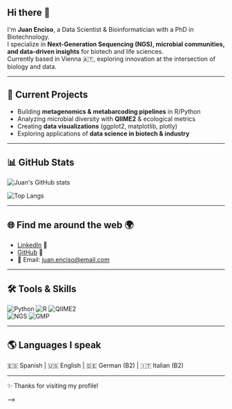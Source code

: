 ## Hi there 👋


I'm **Juan Enciso**, a Data Scientist & Bioinformatician with a PhD in Biotechnology.  
I specialize in **Next-Generation Sequencing (NGS), microbial communities, and data-driven insights** for biotech and life sciences.  
Currently based in Vienna 🇦🇹, exploring innovation at the intersection of biology and data.

---

## 🔭 Current Projects
- Building **metagenomics & metabarcoding pipelines** in R/Python  
- Analyzing microbial diversity with **QIIME2** & ecological metrics  
- Creating **data visualizations** (ggplot2, matplotlib, plotly)  
- Exploring applications of **data science in biotech & industry**  

---

## 📊 GitHub Stats

![Juan's GitHub stats](https://github-readme-stats-git-masterrstaa-rickstaa.vercel.app/api?username=juanenciso&show_icons=true&theme=default)

![Top Langs](https://github-readme-stats-git-masterrstaa-rickstaa.vercel.app/api/top-langs/?username=juanenciso&layout=compact&theme=default)



---

## 🌐 Find me around the web 🌍
- [LinkedIn](https://www.linkedin.com/in/juanenciso) 💼  
- [GitHub](https://github.com/juanenciso) 🧬  
- 📧 Email: juan.enciso@email.com  

---

## 🛠️ Tools & Skills
![Python](https://img.shields.io/badge/Python-3.10-blue) 
![R](https://img.shields.io/badge/R-4.3-green) 
![QIIME2](https://img.shields.io/badge/QIIME2-Metabarcoding-orange)  
![NGS](https://img.shields.io/badge/NGS-Analysis-purple) 
![GMP](https://img.shields.io/badge/Quality-GMP-lightgrey)

---

## 🌎 Languages I speak
🇪🇸 Spanish | 🇺🇸 English | 🇩🇪 German (B2) | 🇮🇹 Italian (B2)  

---

✨ Thanks for visiting my profile!

-->
